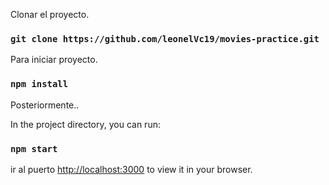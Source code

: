 Clonar el proyecto.
### `git clone https://github.com/leonelVc19/movies-practice.git`

Para iniciar proyecto. 

### `npm install`

Posteriormente..

In the project directory, you can run:

### `npm start`

ir al puerto [http://localhost:3000](http://localhost:3000) to view it in your browser.
